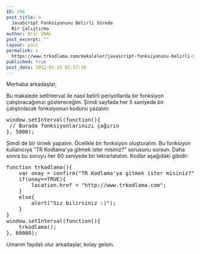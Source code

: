 ```yaml
---
ID: 296
post_title: >
  JavaScript Fonksiyonunu Belirli Sürede
  Bir Çalıştırma
author: Oral ÜNAL
post_excerpt: ""
layout: post
permalink: >
  https://www.trkodlama.com/makaleler/javascript-fonksiyonunu-belirli-surede-bir-calistirma-296.html
published: true
post_date: 2012-01-15 02:57:16
---
```

Merhaba arkadaşlar,

Bu makalede setInterval ile nasıl belirli periyotlarda bir fonksiyon çalıştıracağımızı göstereceğim. Şimdi sayfada her 5 saniyede bir çalıştırılacak fonksiyonun kodunu yazalım:
<pre class="prettyprint lang-javascript" data-start-line="1" data-visibility="visible" data-highlight="" data-caption="">window.setInterval(function(){
 // Burada fonksiyonlarınızı çağırın
}, 5000);</pre>
Şimdi de bir örnek yapalım. Öcelikle bir fonksiyon oluşturalım. Bu fonksiyon kullanıcıya "TR Kodlama'ya gitmek ister misiniz?" sorusunu sorsun. Daha sonra bu soruyu her 60 saniyede bir tekrarlatalım. Kodlar aşağıdaki gibidir:
<pre class="prettyprint lang-javascript" data-start-line="1" data-visibility="visible" data-highlight="" data-caption="">function trkodlama(){
    var onay = confirm("TR Kodlama'ya gitmek ister misiniz?");
    if(onay==TRUE){
        location.href = "http://www.trkodlama.com";
    }
    else{
        alert("Siz bilirsiniz :)");
    }
}
window.setInterval(function(){
    trkodlama();
}, 60000);</pre>
Umarım faydalı olur arkadaşlar, kolay gelsin.